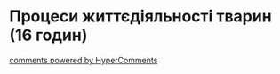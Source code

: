 <div id="hypercomments_widget" class="js-hypercomments-widget invisible"></div>

# Процеси життєдіяльності тварин (16 годин)


<div class="js-hypercomments-container">
<a href="http://hypercomments.com" class="hc-link" title="comments widget">comments powered by HyperComments</a>
</div>